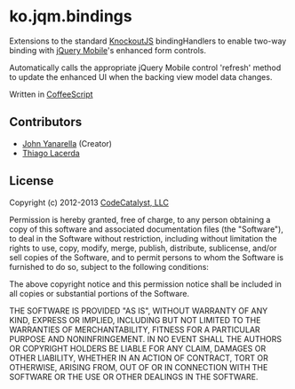 # ko.jqm.bindings

Extensions to the standard [KnockoutJS](http://knockoutjs.com/) bindingHandlers to enable two-way binding with [jQuery Mobile](https://github.com/jquery/jquery-mobile)'s enhanced form controls.

Automatically calls the appropriate jQuery Mobile control 'refresh' method to update the enhanced UI when the backing view model data changes.

Written in [CoffeeScript](http://coffeescript.com/)

## Contributors

* [John Yanarella](http://twitter.com/johnyanarella) (Creator)
* [Thiago Lacerda](https://github.com/thiagogjt)

## License

Copyright (c) 2012-2013 [CodeCatalyst, LLC](http://www.codecatalyst.com/)

Permission is hereby granted, free of charge, to any person obtaining a copy of this software and associated documentation files (the "Software"), to deal in the Software without restriction, including without limitation the rights to use, copy, modify, merge, publish, distribute, sublicense, and/or sell copies of the Software, and to permit persons to whom the Software is furnished to do so, subject to the following conditions:

The above copyright notice and this permission notice shall be included in all copies or substantial portions of the Software.

THE SOFTWARE IS PROVIDED "AS IS", WITHOUT WARRANTY OF ANY KIND, EXPRESS OR IMPLIED, INCLUDING BUT NOT LIMITED TO THE WARRANTIES OF MERCHANTABILITY, FITNESS FOR A PARTICULAR PURPOSE AND NONINFRINGEMENT. IN NO EVENT SHALL THE AUTHORS OR COPYRIGHT HOLDERS BE LIABLE FOR ANY CLAIM, DAMAGES OR OTHER LIABILITY, WHETHER IN AN ACTION OF CONTRACT, TORT OR OTHERWISE, ARISING FROM, OUT OF OR IN CONNECTION WITH THE SOFTWARE OR THE USE OR OTHER DEALINGS IN THE SOFTWARE.
